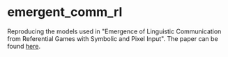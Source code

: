 # emergent_comm_rl
Reproducing the models used in "Emergence of Linguistic Communication from Referential Games with Symbolic and Pixel Input". The paper can be found [here](https://arxiv.org/abs/1804.03984).












